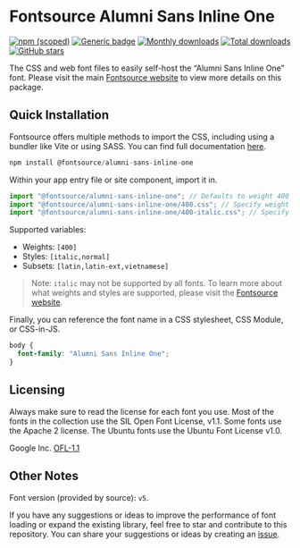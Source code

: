 # Fontsource Alumni Sans Inline One

[![npm (scoped)](https://img.shields.io/npm/v/@fontsource/alumni-sans-inline-one?color=brightgreen)](https://www.npmjs.com/package/@fontsource/alumni-sans-inline-one) [![Generic badge](https://img.shields.io/badge/fontsource-passing-brightgreen)](https://github.com/fontsource/fontsource) [![Monthly downloads](https://badgen.net/npm/dm/@fontsource/alumni-sans-inline-one)](https://github.com/fontsource/fontsource) [![Total downloads](https://badgen.net/npm/dt/@fontsource/alumni-sans-inline-one)](https://github.com/fontsource/fontsource) [![GitHub stars](https://img.shields.io/github/stars/fontsource/fontsource.svg?style=social&label=Star)](https://github.com/fontsource/fontsource/stargazers)

The CSS and web font files to easily self-host the “Alumni Sans Inline One” font. Please visit the main [Fontsource website](https://fontsource.org/fonts/alumni-sans-inline-one) to view more details on this package.

## Quick Installation

Fontsource offers multiple methods to import the CSS, including using a bundler like Vite or using SASS. You can find full documentation [here](https://fontsource.org/docs/getting-started/introduction).

```javascript
npm install @fontsource/alumni-sans-inline-one
```

Within your app entry file or site component, import it in.

```javascript
import "@fontsource/alumni-sans-inline-one"; // Defaults to weight 400
import "@fontsource/alumni-sans-inline-one/400.css"; // Specify weight
import "@fontsource/alumni-sans-inline-one/400-italic.css"; // Specify weight and style
```

Supported variables:
- Weights: `[400]`
- Styles: `[italic,normal]`
- Subsets: `[latin,latin-ext,vietnamese]`

> Note: `italic` may not be supported by all fonts. To learn more about what weights and styles are supported, please visit the [Fontsource website](https://fontsource.org/fonts/alumni-sans-inline-one).

Finally, you can reference the font name in a CSS stylesheet, CSS Module, or CSS-in-JS.

```css
body {
  font-family: "Alumni Sans Inline One";
}
```

## Licensing
Always make sure to read the license for each font you use. Most of the fonts in the collection use the SIL Open Font License, v1.1. Some fonts use the Apache 2 license. The Ubuntu fonts use the Ubuntu Font License v1.0.

Google Inc.
[OFL-1.1](http://scripts.sil.org/OFL)

## Other Notes
Font version (provided by source): `v5`.

If you have any suggestions or ideas to improve the performance of font loading or expand the existing library, feel free to star and contribute to this repository. You can share your suggestions or ideas by creating an [issue](https://github.com/fontsource/fontsource/issues).